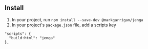 ## Install

1. In your project, run `npm install --save-dev @markgarrigan/jenga`
1. In your project's `package.json` file, add a scripts key

```
"scripts": {
  "build:html": "jenga"
},
```
